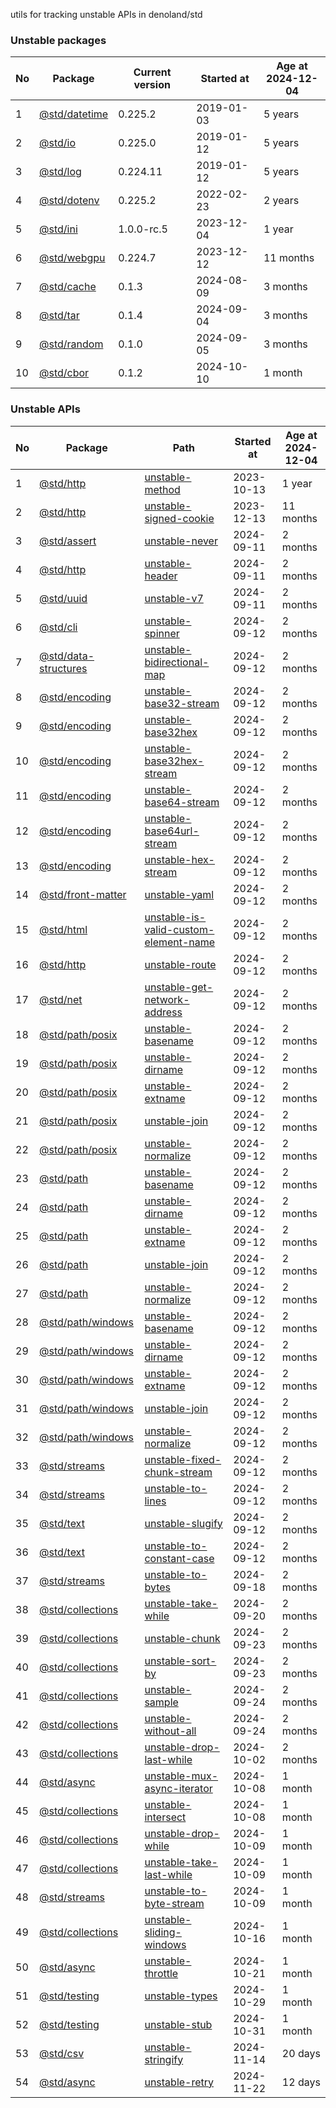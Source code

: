 utils for tracking unstable APIs in denoland/std

<!-- Tables Start -->

### Unstable packages

| No | Package                                       | Current version | Started at | Age at<br/>2024-12-04 |
| -- | --------------------------------------------- | --------------- | ---------- | --------------------- |
| 1  | [@std/datetime](https://jsr.io/@std/datetime) | 0.225.2         | 2019-01-03 | 5 years               |
| 2  | [@std/io](https://jsr.io/@std/io)             | 0.225.0         | 2019-01-12 | 5 years               |
| 3  | [@std/log](https://jsr.io/@std/log)           | 0.224.11        | 2019-01-12 | 5 years               |
| 4  | [@std/dotenv](https://jsr.io/@std/dotenv)     | 0.225.2         | 2022-02-23 | 2 years               |
| 5  | [@std/ini](https://jsr.io/@std/ini)           | 1.0.0-rc.5      | 2023-12-04 | 1 year                |
| 6  | [@std/webgpu](https://jsr.io/@std/webgpu)     | 0.224.7         | 2023-12-12 | 11 months             |
| 7  | [@std/cache](https://jsr.io/@std/cache)       | 0.1.3           | 2024-08-09 | 3 months              |
| 8  | [@std/tar](https://jsr.io/@std/tar)           | 0.1.4           | 2024-09-04 | 3 months              |
| 9  | [@std/random](https://jsr.io/@std/random)     | 0.1.0           | 2024-09-05 | 3 months              |
| 10 | [@std/cbor](https://jsr.io/@std/cbor)         | 0.1.2           | 2024-10-10 | 1 month               |

### Unstable APIs

| No | Package                                                     | Path                                                                                                        | Started at | Age at<br/>2024-12-04 |
| -- | ----------------------------------------------------------- | ----------------------------------------------------------------------------------------------------------- | ---------- | --------------------- |
| 1  | [@std/http](https://jsr.io/@std/http)                       | [unstable-method](https://jsr.io/@std/http/doc/unstable-method)                                             | 2023-10-13 | 1 year                |
| 2  | [@std/http](https://jsr.io/@std/http)                       | [unstable-signed-cookie](https://jsr.io/@std/http/doc/unstable-signed-cookie)                               | 2023-12-13 | 11 months             |
| 3  | [@std/assert](https://jsr.io/@std/assert)                   | [unstable-never](https://jsr.io/@std/assert/doc/unstable-never)                                             | 2024-09-11 | 2 months              |
| 4  | [@std/http](https://jsr.io/@std/http)                       | [unstable-header](https://jsr.io/@std/http/doc/unstable-header)                                             | 2024-09-11 | 2 months              |
| 5  | [@std/uuid](https://jsr.io/@std/uuid)                       | [unstable-v7](https://jsr.io/@std/uuid/doc/unstable-v7)                                                     | 2024-09-11 | 2 months              |
| 6  | [@std/cli](https://jsr.io/@std/cli)                         | [unstable-spinner](https://jsr.io/@std/cli/doc/unstable-spinner)                                            | 2024-09-12 | 2 months              |
| 7  | [@std/data-structures](https://jsr.io/@std/data-structures) | [unstable-bidirectional-map](https://jsr.io/@std/data-structures/doc/unstable-bidirectional-map)            | 2024-09-12 | 2 months              |
| 8  | [@std/encoding](https://jsr.io/@std/encoding)               | [unstable-base32-stream](https://jsr.io/@std/encoding/doc/unstable-base32-stream)                           | 2024-09-12 | 2 months              |
| 9  | [@std/encoding](https://jsr.io/@std/encoding)               | [unstable-base32hex](https://jsr.io/@std/encoding/doc/unstable-base32hex)                                   | 2024-09-12 | 2 months              |
| 10 | [@std/encoding](https://jsr.io/@std/encoding)               | [unstable-base32hex-stream](https://jsr.io/@std/encoding/doc/unstable-base32hex-stream)                     | 2024-09-12 | 2 months              |
| 11 | [@std/encoding](https://jsr.io/@std/encoding)               | [unstable-base64-stream](https://jsr.io/@std/encoding/doc/unstable-base64-stream)                           | 2024-09-12 | 2 months              |
| 12 | [@std/encoding](https://jsr.io/@std/encoding)               | [unstable-base64url-stream](https://jsr.io/@std/encoding/doc/unstable-base64url-stream)                     | 2024-09-12 | 2 months              |
| 13 | [@std/encoding](https://jsr.io/@std/encoding)               | [unstable-hex-stream](https://jsr.io/@std/encoding/doc/unstable-hex-stream)                                 | 2024-09-12 | 2 months              |
| 14 | [@std/front-matter](https://jsr.io/@std/front-matter)       | [unstable-yaml](https://jsr.io/@std/front-matter/doc/unstable-yaml)                                         | 2024-09-12 | 2 months              |
| 15 | [@std/html](https://jsr.io/@std/html)                       | [unstable-is-valid-custom-element-name](https://jsr.io/@std/html/doc/unstable-is-valid-custom-element-name) | 2024-09-12 | 2 months              |
| 16 | [@std/http](https://jsr.io/@std/http)                       | [unstable-route](https://jsr.io/@std/http/doc/unstable-route)                                               | 2024-09-12 | 2 months              |
| 17 | [@std/net](https://jsr.io/@std/net)                         | [unstable-get-network-address](https://jsr.io/@std/net/doc/unstable-get-network-address)                    | 2024-09-12 | 2 months              |
| 18 | [@std/path/posix](https://jsr.io/@std/path/doc/posix)       | [unstable-basename](https://jsr.io/@std/path/doc/posix/unstable-basename)                                   | 2024-09-12 | 2 months              |
| 19 | [@std/path/posix](https://jsr.io/@std/path/doc/posix)       | [unstable-dirname](https://jsr.io/@std/path/doc/posix/unstable-dirname)                                     | 2024-09-12 | 2 months              |
| 20 | [@std/path/posix](https://jsr.io/@std/path/doc/posix)       | [unstable-extname](https://jsr.io/@std/path/doc/posix/unstable-extname)                                     | 2024-09-12 | 2 months              |
| 21 | [@std/path/posix](https://jsr.io/@std/path/doc/posix)       | [unstable-join](https://jsr.io/@std/path/doc/posix/unstable-join)                                           | 2024-09-12 | 2 months              |
| 22 | [@std/path/posix](https://jsr.io/@std/path/doc/posix)       | [unstable-normalize](https://jsr.io/@std/path/doc/posix/unstable-normalize)                                 | 2024-09-12 | 2 months              |
| 23 | [@std/path](https://jsr.io/@std/path)                       | [unstable-basename](https://jsr.io/@std/path/doc/unstable-basename)                                         | 2024-09-12 | 2 months              |
| 24 | [@std/path](https://jsr.io/@std/path)                       | [unstable-dirname](https://jsr.io/@std/path/doc/unstable-dirname)                                           | 2024-09-12 | 2 months              |
| 25 | [@std/path](https://jsr.io/@std/path)                       | [unstable-extname](https://jsr.io/@std/path/doc/unstable-extname)                                           | 2024-09-12 | 2 months              |
| 26 | [@std/path](https://jsr.io/@std/path)                       | [unstable-join](https://jsr.io/@std/path/doc/unstable-join)                                                 | 2024-09-12 | 2 months              |
| 27 | [@std/path](https://jsr.io/@std/path)                       | [unstable-normalize](https://jsr.io/@std/path/doc/unstable-normalize)                                       | 2024-09-12 | 2 months              |
| 28 | [@std/path/windows](https://jsr.io/@std/path/doc/windows)   | [unstable-basename](https://jsr.io/@std/path/doc/windows/unstable-basename)                                 | 2024-09-12 | 2 months              |
| 29 | [@std/path/windows](https://jsr.io/@std/path/doc/windows)   | [unstable-dirname](https://jsr.io/@std/path/doc/windows/unstable-dirname)                                   | 2024-09-12 | 2 months              |
| 30 | [@std/path/windows](https://jsr.io/@std/path/doc/windows)   | [unstable-extname](https://jsr.io/@std/path/doc/windows/unstable-extname)                                   | 2024-09-12 | 2 months              |
| 31 | [@std/path/windows](https://jsr.io/@std/path/doc/windows)   | [unstable-join](https://jsr.io/@std/path/doc/windows/unstable-join)                                         | 2024-09-12 | 2 months              |
| 32 | [@std/path/windows](https://jsr.io/@std/path/doc/windows)   | [unstable-normalize](https://jsr.io/@std/path/doc/windows/unstable-normalize)                               | 2024-09-12 | 2 months              |
| 33 | [@std/streams](https://jsr.io/@std/streams)                 | [unstable-fixed-chunk-stream](https://jsr.io/@std/streams/doc/unstable-fixed-chunk-stream)                  | 2024-09-12 | 2 months              |
| 34 | [@std/streams](https://jsr.io/@std/streams)                 | [unstable-to-lines](https://jsr.io/@std/streams/doc/unstable-to-lines)                                      | 2024-09-12 | 2 months              |
| 35 | [@std/text](https://jsr.io/@std/text)                       | [unstable-slugify](https://jsr.io/@std/text/doc/unstable-slugify)                                           | 2024-09-12 | 2 months              |
| 36 | [@std/text](https://jsr.io/@std/text)                       | [unstable-to-constant-case](https://jsr.io/@std/text/doc/unstable-to-constant-case)                         | 2024-09-12 | 2 months              |
| 37 | [@std/streams](https://jsr.io/@std/streams)                 | [unstable-to-bytes](https://jsr.io/@std/streams/doc/unstable-to-bytes)                                      | 2024-09-18 | 2 months              |
| 38 | [@std/collections](https://jsr.io/@std/collections)         | [unstable-take-while](https://jsr.io/@std/collections/doc/unstable-take-while)                              | 2024-09-20 | 2 months              |
| 39 | [@std/collections](https://jsr.io/@std/collections)         | [unstable-chunk](https://jsr.io/@std/collections/doc/unstable-chunk)                                        | 2024-09-23 | 2 months              |
| 40 | [@std/collections](https://jsr.io/@std/collections)         | [unstable-sort-by](https://jsr.io/@std/collections/doc/unstable-sort-by)                                    | 2024-09-23 | 2 months              |
| 41 | [@std/collections](https://jsr.io/@std/collections)         | [unstable-sample](https://jsr.io/@std/collections/doc/unstable-sample)                                      | 2024-09-24 | 2 months              |
| 42 | [@std/collections](https://jsr.io/@std/collections)         | [unstable-without-all](https://jsr.io/@std/collections/doc/unstable-without-all)                            | 2024-09-24 | 2 months              |
| 43 | [@std/collections](https://jsr.io/@std/collections)         | [unstable-drop-last-while](https://jsr.io/@std/collections/doc/unstable-drop-last-while)                    | 2024-10-02 | 2 months              |
| 44 | [@std/async](https://jsr.io/@std/async)                     | [unstable-mux-async-iterator](https://jsr.io/@std/async/doc/unstable-mux-async-iterator)                    | 2024-10-08 | 1 month               |
| 45 | [@std/collections](https://jsr.io/@std/collections)         | [unstable-intersect](https://jsr.io/@std/collections/doc/unstable-intersect)                                | 2024-10-08 | 1 month               |
| 46 | [@std/collections](https://jsr.io/@std/collections)         | [unstable-drop-while](https://jsr.io/@std/collections/doc/unstable-drop-while)                              | 2024-10-09 | 1 month               |
| 47 | [@std/collections](https://jsr.io/@std/collections)         | [unstable-take-last-while](https://jsr.io/@std/collections/doc/unstable-take-last-while)                    | 2024-10-09 | 1 month               |
| 48 | [@std/streams](https://jsr.io/@std/streams)                 | [unstable-to-byte-stream](https://jsr.io/@std/streams/doc/unstable-to-byte-stream)                          | 2024-10-09 | 1 month               |
| 49 | [@std/collections](https://jsr.io/@std/collections)         | [unstable-sliding-windows](https://jsr.io/@std/collections/doc/unstable-sliding-windows)                    | 2024-10-16 | 1 month               |
| 50 | [@std/async](https://jsr.io/@std/async)                     | [unstable-throttle](https://jsr.io/@std/async/doc/unstable-throttle)                                        | 2024-10-21 | 1 month               |
| 51 | [@std/testing](https://jsr.io/@std/testing)                 | [unstable-types](https://jsr.io/@std/testing/doc/unstable-types)                                            | 2024-10-29 | 1 month               |
| 52 | [@std/testing](https://jsr.io/@std/testing)                 | [unstable-stub](https://jsr.io/@std/testing/doc/unstable-stub)                                              | 2024-10-31 | 1 month               |
| 53 | [@std/csv](https://jsr.io/@std/csv)                         | [unstable-stringify](https://jsr.io/@std/csv/doc/unstable-stringify)                                        | 2024-11-14 | 20 days               |
| 54 | [@std/async](https://jsr.io/@std/async)                     | [unstable-retry](https://jsr.io/@std/async/doc/unstable-retry)                                              | 2024-11-22 | 12 days               |

<!-- Tables End -->
